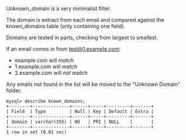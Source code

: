 Unknown_domain is a very minimalist filter.

The domain is extract from each email and compared against the known_domains table (only containing one field).

Domains are tested in parts, checking from largest to smallest.

If an email comes in from test@1.example.com:

* example.com will *match*
* 1.example.com will *match*
* 2.example.com will *not match*

Any emails not found in the list will be moved to the "Unknown Domain" folder.


    mysql> describe known_domains;
    +--------+--------------+------+-----+---------+-------+
    | Field  | Type         | Null | Key | Default | Extra |
    +--------+--------------+------+-----+---------+-------+
    | domain | varchar(255) | NO   | PRI | NULL    |       |
    +--------+--------------+------+-----+---------+-------+
    1 row in set (0.01 sec)
